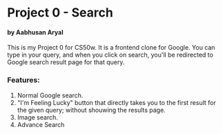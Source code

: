 # Project 0 - Search
#### by Aabhusan Aryal

This is my Project 0 for CS50w. It is a frontend clone for Google. You can type in your query, and when you click on search, you'll be redirected to Google search result page for that query.

### Features:
1. Normal Google search.
2. "I'm Feeling Lucky" button that directly takes you to the first result for the given query; without shouwing the results page.
3. Image search.
4. Advance Search